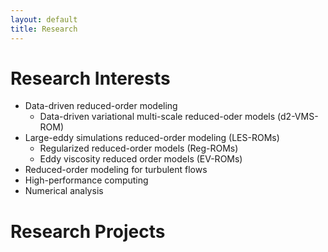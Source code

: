 ```yaml
---
layout: default
title: Research
---
```


# Research Interests

- Data-driven reduced-order modeling
  - Data-driven variational multi-scale reduced-oder models (d2-VMS-ROM)
- Large-eddy simulations reduced-order modeling (LES-ROMs)
  - Regularized reduced-order models (Reg-ROMs)
  - Eddy viscosity reduced order models (EV-ROMs)
- Reduced-order modeling for turbulent flows
- High-performance computing
- Numerical analysis

# Research Projects
